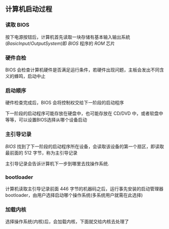 <!--
 * @Description: 
 * @Version: 1.0
 * @Author: DaLao
 * @Email: dalao_li@163.com
 * @Date: 2021-01-16 17:59:34
 * @LastEditors: dalao
 * @LastEditTime: 2022-04-16 13:34:41
-->

## 计算机启动过程


### 读取 BIOS


按下电源按钮后，计算机首先读取一块存储有基本输入输出系統($Basic Input/Output System$)即 $BIOS$ 程序的 $ROM$ 芯片



### 硬件自检


BIOS 会检查计算机硬件是否满足运行条件，若硬件出现问题，主板会发出不同含义的蜂鸣，启动中止



### 启动顺序


硬件检查完成后，BIOS 会将控制权交给下一阶段的启动程序

下一阶段的启动程序可能存放在硬盘中，也可能存放在 CD/DVD 中，或者软盘中等等，可以设置BIOS选择从哪个设备启动



### 主引导记录


$BIOS$ 找到了下一阶段的启动程序所在设备，会读取该设备的第一个扇区，即读取最前面的 $512$ 字节，称为主引导记录

主引导记录会告诉计算机下一步到哪里去找操作系统.



### bootloader


计算机读取主引导记录前面 $446$ 字节的机器码之后，运行事先安装的启动管理器bootloader，由用户选择启动哪个操作系统(多系统用户就需在此选择)



### 加载内核


选择操作系统(内核)后，会加载内核，下面就交给内核去处理了

